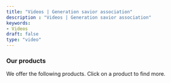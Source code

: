 ```yaml
---
title: "Videos | Generation savior association"
description : "Videos | Generation savior association" 
keywords:
- Videos
draft: false
type: "video"
---
```


### Our products

We offer the following products. Click on a product to find more.
